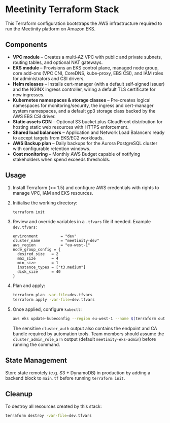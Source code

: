 # Meetinity Terraform Stack

This Terraform configuration bootstraps the AWS infrastructure required to run the Meetinity platform on Amazon EKS.

## Components

- **VPC module** – Creates a multi-AZ VPC with public and private subnets, routing tables, and optional NAT gateways.
- **EKS module** – Provisions an EKS control plane, managed node group, core add-ons (VPC CNI, CoreDNS, kube-proxy, EBS CSI), and IAM roles for administrators and CSI drivers.
- **Helm releases** – Installs cert-manager (with a default self-signed issuer) and the NGINX ingress controller, wiring a default TLS certificate for new ingresses.
- **Kubernetes namespaces & storage classes** – Pre-creates logical namespaces for monitoring/security, the ingress and cert-manager system namespaces, and a default gp3 storage class backed by the AWS EBS CSI driver.
- **Static assets CDN** – Optional S3 bucket plus CloudFront distribution for hosting static web resources with HTTPS enforcement.
- **Shared load balancers** – Application and Network Load Balancers ready to accept targets from EKS/EC2 workloads.
- **AWS Backup plan** – Daily backups for the Aurora PostgreSQL cluster with configurable retention windows.
- **Cost monitoring** – Monthly AWS Budget capable of notifying stakeholders when spend exceeds thresholds.

## Usage

1. Install Terraform (>= 1.5) and configure AWS credentials with rights to manage VPC, IAM and EKS resources.
2. Initialise the working directory:

   ```bash
   terraform init
   ```

3. Review and override variables in a `.tfvars` file if needed. Example `dev.tfvars`:

   ```hcl
   environment          = "dev"
   cluster_name         = "meetinity-dev"
   aws_region           = "eu-west-1"
   node_group_config = {
     desired_size   = 2
     max_size       = 4
     min_size       = 1
     instance_types = ["t3.medium"]
     disk_size      = 40
   }
   ```

4. Plan and apply:

   ```bash
   terraform plan -var-file=dev.tfvars
   terraform apply -var-file=dev.tfvars
   ```

5. Once applied, configure `kubectl`:

   ```bash
   aws eks update-kubeconfig --region eu-west-1 --name $(terraform output -raw cluster_name)
   ```

   The sensitive `cluster_auth` output also contains the endpoint and CA bundle required by automation tools. Team members should assume the `cluster_admin_role_arn` output (default `meetinity-eks-admin`) before running the command.

## State Management

Store state remotely (e.g. S3 + DynamoDB) in production by adding a backend block to `main.tf` before running `terraform init`.

## Cleanup

To destroy all resources created by this stack:

```bash
terraform destroy -var-file=dev.tfvars
```
